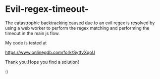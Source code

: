 # Evil-regex-timeout-
The catastrophic backtracking caused due to an evil regex is resolved by using a web worker to perform the regex matching and performing the timeout in the main js flow.

My code is tested at 

https://www.onlinegdb.com/fork/SyttvXqoU

Thank you.Hope you find a solution!

:)
